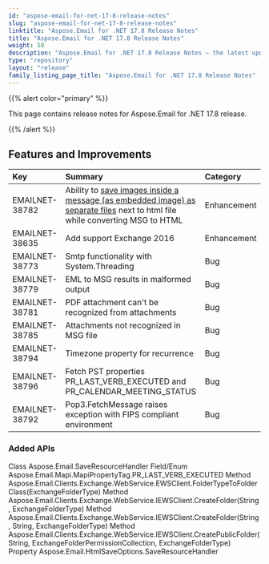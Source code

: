 ```yaml
---
id: "aspose-email-for-net-17-8-release-notes"
slug: "aspose-email-for-net-17-8-release-notes"
linktitle: "Aspose.Email for .NET 17.8 Release Notes"
title: "Aspose.Email for .NET 17.8 Release Notes"
weight: 50
description: "Aspose.Email for .NET 17.8 Release Notes – the latest updates and fixes."
type: "repository"
layout: "release"
family_listing_page_title: "Aspose.Email for .NET 17.8 Release Notes"
---
```


{{% alert color="primary" %}} 

This page contains release notes for Aspose.Email for .NET 17.8 release.

{{% /alert %}} 
## **Features and Improvements**

|**Key**|**Summary**|**Category**|
| :- | :- | :- |
|EMAILNET-38782|Ability to [save images inside a message (as embedded image) as separate files](https://docs.aspose.com/email/net/loading-and-saving-message/#loadingandsavingmessage-savingashtmlwithoutembeddingresources) next to html file while converting MSG to HTML|Enhancement|
|EMAILNET-38635|Add support Exchange 2016|Enhancement|
|EMAILNET-38773|Smtp functionality with System.Threading|Bug|
|EMAILNET-38779|EML to MSG results in malformed output|Bug|
|EMAILNET-38781|PDF attachment can't be recognized from attachments|Bug|
|EMAILNET-38785|Attachments not recognized in MSG file|Bug|
|EMAILNET-38794|Timezone property for recurrence|Bug|
|EMAILNET-38796|Fetch PST properties PR_LAST_VERB_EXECUTED and PR_CALENDAR_MEETING_STATUS|Bug|
|EMAILNET-38792|Pop3.FetchMessage raises exception with FIPS compliant environment|Bug|

### **Added APIs**
Class Aspose.Email.SaveResourceHandler
Field/Enum Aspose.Email.Mapi.MapiPropertyTag.PR_LAST_VERB_EXECUTED
Method Aspose.Email.Clients.Exchange.WebService.EWSClient.FolderTypeToFolderClass(ExchangeFolderType)
Method Aspose.Email.Clients.Exchange.WebService.IEWSClient.CreateFolder(String, ExchangeFolderType)
Method Aspose.Email.Clients.Exchange.WebService.IEWSClient.CreateFolder(String, String, ExchangeFolderType)
Method Aspose.Email.Clients.Exchange.WebService.IEWSClient.CreatePublicFolder(String, ExchangeFolderPermissionCollection, ExchangeFolderType)
Property Aspose.Email.HtmlSaveOptions.SaveResourceHandler
